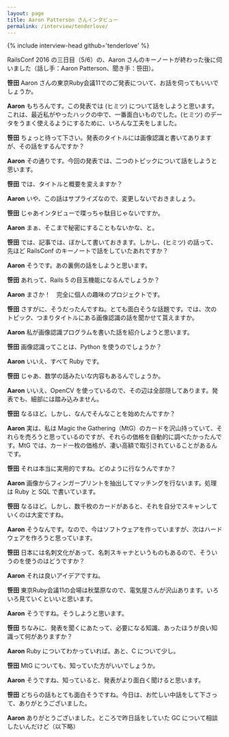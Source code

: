 ```yaml
---
layout: page
title: Aaron Patterson さんインタビュー
permalink: /interview/tenderlove/
---
```


{% include interview-head github='tenderlove' %}

RailsConf 2016 の三日目（5/6）の、Aaron さんのキーノートが終わった後に伺いました（話し手：Aaron Patterson、聞き手：笹田）。

__笹田__ Aaron さんの東京Ruby会議11でのご発表について、お話を伺ってもいいでしょうか。

__Aaron__ もちろんです。この発表では (ヒミツ) について話をしようと思います。これは、最近私がやったハックの中で、一番面白いものでした。(ヒミツ) のデータをうまく使えるようにするために、いろんな工夫をしました。

__笹田__ ちょっと待って下さい。発表のタイトルには画像認識と書いてありますが、その話をするんですか？

__Aaron__ その通りです。今回の発表では、二つのトピックについて話をしようと思います。

__笹田__ では、タイトルと概要を変えますか？

__Aaron__ いや、この話はサプライズなので、変更しないでおきましょう。

__笹田__ じゃあインタビューで喋っちゃ駄目じゃないですか。

__Aaron__ まぁ、そこまで秘密にすることもないかな、と。

__笹田__ では、記事では、ぼかして書いておきます。しかし、(ヒミツ) の話って、先ほど RailsConf のキーノートで話をしていたあれですか？

__Aaron__ そうです。あの裏側の話をしようと思います。

__笹田__ あれって、Rails 5 の目玉機能になるんでしょうか？

__Aaron__ まさか！　完全に個人の趣味のプロジェクトです。

__笹田__ さすがに、そうだったんですね。とても面白そうな話題です。では、次のトピック、つまりタイトルにある画像認識の話を聞かせて貰えますか。

__Aaron__ 私が画像認識プログラムを書いた話を紹介しようと思います。

__笹田__ 画像認識ってことは、Python を使うのでしょうか？

__Aaron__ いいえ、すべて Ruby です。

__笹田__ じゃあ、数学の話みたいな内容もあるんでしょうか。

__Aaron__ いいえ、OpenCV を使っているので、その辺は全部隠してあります。発表でも、細部には踏み込みません。

__笹田__ なるほど。しかし、なんでそんなことを始めたんですか？

__Aaron__ 実は、私は Magic the Gathering（MtG）のカードを沢山持っていて、それらを売ろうと思っているのですが、それらの価格を自動的に調べたかったんです。MtG では、カード一枚の価格が、凄い高額で取引されていることがあるんです。

__笹田__ それは本当に実用的ですね。どのように行なうんですか？

__Aaron__ 画像からフィンガープリントを抽出してマッチングを行ないます。処理は Ruby と SQL で書いています。

__笹田__ なるほど。しかし、数千枚のカードがあると、それを自分でスキャンしていくのは大変ですね。

__Aaron__ そうなんです。なので、今はソフトウェアを作っていますが、次はハードウェアを作ろうと思っています。

__笹田__ 日本には名刺文化があって、名刺スキャナというものもあるので、そういうのを使うのはどうですか？

__Aaron__ それは良いアイデアですね。

__笹田__ 東京Ruby会議11の会場は秋葉原なので、電気屋さんが沢山あります。いろいろ見ていくといいと思います。

__Aaron__ そうですね。そうしようと思います。

__笹田__ ちなみに、発表を聞くにあたって、必要になる知識、あったほうが良い知識って何がありますか？

__Aaron__ Ruby についてわかっていれば。あと、C について少し。

__笹田__ MtG についても、知っていた方がいいでしょうか。

__Aaron__ そうですね、知っていると、発表がより面白く聞けると思います。

__笹田__ どちらの話もとても面白そうですね。今日は、お忙しい中話をして下さって、ありがとうございました。

__Aaron__ ありがとうございました。ところで昨日話をしていた GC について相談したいんだけど（以下略）

